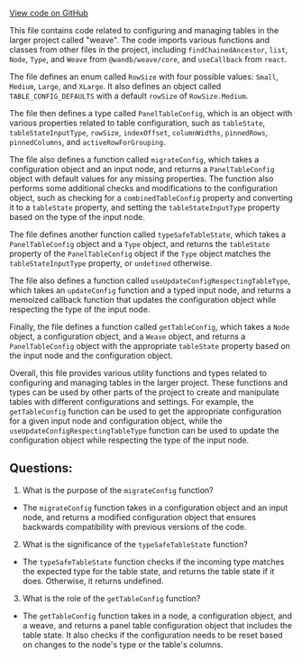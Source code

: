 [View code on GitHub](https://github.com/wandb/weave/weave-js/src/components/Panel2/PanelTable/config.ts)

This file contains code related to configuring and managing tables in the larger project called "weave". The code imports various functions and classes from other files in the project, including `findChainedAncestor`, `list`, `Node`, `Type`, and `Weave` from `@wandb/weave/core`, and `useCallback` from `react`. 

The file defines an enum called `RowSize` with four possible values: `Small`, `Medium`, `Large`, and `XLarge`. It also defines an object called `TABLE_CONFIG_DEFAULTS` with a default `rowSize` of `RowSize.Medium`. 

The file then defines a type called `PanelTableConfig`, which is an object with various properties related to table configuration, such as `tableState`, `tableStateInputType`, `rowSize`, `indexOffset`, `columnWidths`, `pinnedRows`, `pinnedColumns`, and `activeRowForGrouping`. 

The file also defines a function called `migrateConfig`, which takes a configuration object and an input node, and returns a `PanelTableConfig` object with default values for any missing properties. The function also performs some additional checks and modifications to the configuration object, such as checking for a `combinedTableConfig` property and converting it to a `tableState` property, and setting the `tableStateInputType` property based on the type of the input node. 

The file defines another function called `typeSafeTableState`, which takes a `PanelTableConfig` object and a `Type` object, and returns the `tableState` property of the `PanelTableConfig` object if the `Type` object matches the `tableStateInputType` property, or `undefined` otherwise. 

The file also defines a function called `useUpdateConfigRespectingTableType`, which takes an `updateConfig` function and a typed input node, and returns a memoized callback function that updates the configuration object while respecting the type of the input node. 

Finally, the file defines a function called `getTableConfig`, which takes a `Node` object, a configuration object, and a `Weave` object, and returns a `PanelTableConfig` object with the appropriate `tableState` property based on the input node and the configuration object. 

Overall, this file provides various utility functions and types related to configuring and managing tables in the larger project. These functions and types can be used by other parts of the project to create and manipulate tables with different configurations and settings. For example, the `getTableConfig` function can be used to get the appropriate configuration for a given input node and configuration object, while the `useUpdateConfigRespectingTableType` function can be used to update the configuration object while respecting the type of the input node.
## Questions: 
 1. What is the purpose of the `migrateConfig` function?
- The `migrateConfig` function takes in a configuration object and an input node, and returns a modified configuration object that ensures backwards compatibility with previous versions of the code.
2. What is the significance of the `typeSafeTableState` function?
- The `typeSafeTableState` function checks if the incoming type matches the expected type for the table state, and returns the table state if it does. Otherwise, it returns undefined.
3. What is the role of the `getTableConfig` function?
- The `getTableConfig` function takes in a node, a configuration object, and a weave, and returns a panel table configuration object that includes the table state. It also checks if the configuration needs to be reset based on changes to the node's type or the table's columns.